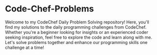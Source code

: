 # Code-Chef-Problems
Welcome to my CodeChef Daily Problem Solving repository! Here, you'll find my solutions to the daily programming challenges from CodeChef. Whether you're a beginner looking for insights or an experienced coder seeking inspiration, feel free to explore the code and learn along with me. Let's solve problems together and enhance our programming skills one challenge at a time!

